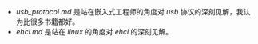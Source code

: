 * _usb_protocol.md_ 是站在嵌入式工程师的角度对 _usb_ 协议的深刻见解，我认为比很多书籍都好。
* _ehci.md_ 是站在 _linux_ 的角度对 _ehci_ 的深刻见解。